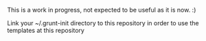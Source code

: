 This is a work in progress, not expected to be useful as it is now. :)

Link your ~/.grunt-init directory to this repository in order to use the templates at this repository

